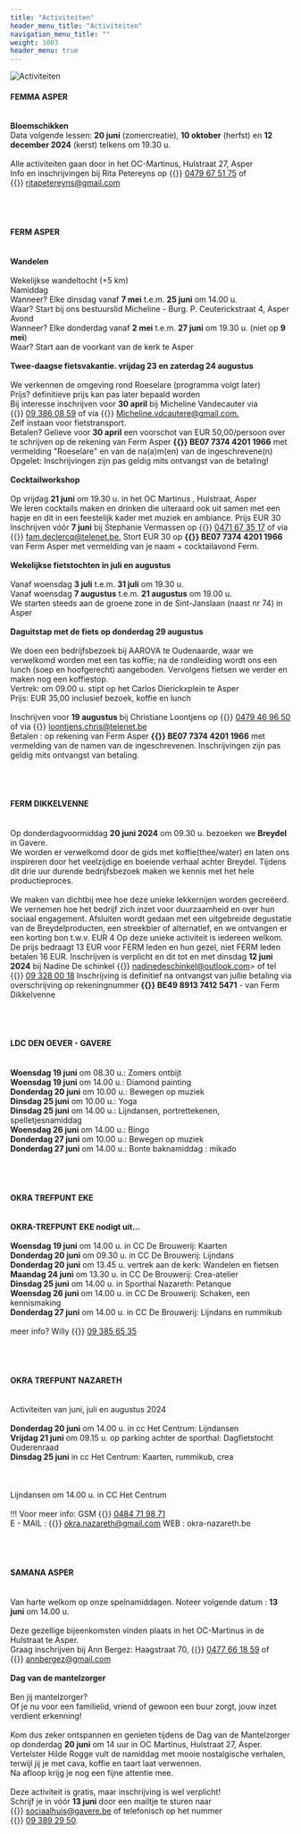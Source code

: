 ```yaml
---
title: "Activiteiten"
header_menu_title: "Activiteiten"
navigation_menu_title: ""
weight: 1003
header_menu: true
---
```


![Activiteiten](images/activiteiten.jpg)




#### FEMMA ASPER
<br>
<b>Bloemschikken</b><br>
Data volgende lessen: <b>20 juni</b> (zomercreatie), <b>10 oktober</b> (herfst) en <b>12 december 2024</b> (kerst) telkens om 19.30 u.<br>
<br>
Alle activiteiten gaan door in het OC-Martinus, Hulstraat 27, Asper<br>
Info en inschrijvingen bij Rita Petereyns op {{<icon class="fa fa-phone">}}&nbsp;<a href="tel:0479675175">0479 67 51 75</a> of {{<icon class="fa fa-envelope">}}&nbsp;<a href="ritapetereyns@gmail.com">ritapetereyns@gmail.com</a><br>
<br>
<br>
<br>





#### FERM ASPER
<br>
<b>Wandelen</b><br>
<br>
Wekelijkse wandeltocht (+5 km)<br>
Namiddag<br>
Wanneer? Elke dinsdag vanaf <b>7 mei</b> t.e.m. <b>25 juni</b> om 14.00 u.<br>
Waar? Start bij ons bestuurslid Micheline - Burg. P. Ceuterickstraat 4, Asper<br>
Avond<br>
Wanneer? Elke donderdag vanaf <b>2 mei</b> t.e.m. <b>27 juni</b> om 19.30 u. (niet op <b>9 mei</b>)<br>
Waar? Start aan de voorkant van de kerk te Asper<br>
<br>
<b>Twee-daagse fietsvakantie. vrijdag 23 en zaterdag 24 augustus</b><br>
<br>
We verkennen de omgeving rond Roeselare (programma volgt later)<br>
Prijs? definitieve prijs kan pas later bepaald worden<br>
Bij interesse inschrijven voor <b>30 april</b> bij Micheline Vandecauter via {{<icon class="fa fa-phone">}}&nbsp;<a href="tel:093860859">09 386 08 59</a> of via {{<icon class="fa fa-envelope">}}&nbsp;<a href="Micheline.vdcautere@gmail.com.">Micheline.vdcautere@gmail.com.</a><br>
Zelf instaan voor fietstransport.<br>
Betalen? Gelieve voor <b>30 april</b> een voorschot van EUR 50,00/persoon over te schrijven op de rekening van Ferm Asper <b>{{<icon class="fa fa-piggy-bank">}}&nbsp;BE07 7374 4201 1966</b> met vermelding "Roeselare" en van de na(a)m(en) van de ingeschrevene(n)<br>
Opgelet: Inschrijvingen zijn pas geldig mits ontvangst van de betaling!<br>
<br>
<b>Cocktailworkshop</b><br>
<br>
Op vrijdag <b>21 juni</b> om 19.30 u. in het OC Martinus , Hulstraat, Asper<br>
We leren cocktails maken en drinken die uiteraard ook uit samen met een hapje en dit in een feestelijk kader met muziek en ambiance. Prijs EUR 30<br>
Inschrijven vóór <b>7 juni</b> bij Stephanie Vermassen op {{<icon class="fa fa-phone">}}&nbsp;<a href="tel:0471673517">0471 67 35 17</a> of via {{<icon class="fa fa-envelope">}}&nbsp;<a href="fam.declercq@telenet.be.">fam.declercq@telenet.be.</a> Stort EUR 30 op <b>{{<icon class="fa fa-piggy-bank">}}&nbsp;BE07 7374 4201 1966</b> van Ferm Asper met vermelding van je naam + cocktailavond Ferm.<br>
<br>
<b>Wekelijkse fietstochten in juli en augustus</b><br>
<br>
Vanaf woensdag <b>3 juli</b> t.e.m. <b>31 juli</b> om 19.30 u.<br>
Vanaf woensdag <b>7 augustus</b> t.e.m. <b>21 augustus</b> om 19.00 u.<br>
We starten steeds aan de groene zone in de Sint-Janslaan (naast nr 74) in Asper<br>
<br>
<b>Daguitstap met de fiets op donderdag 29 augustus</b><br>
<br>
We doen een bedrijfsbezoek bij AAROVA te Oudenaarde, waar we verwelkomd worden met een tas koffie; na de rondleiding wordt ons een lunch (soep en hoofgerecht) aangeboden. Vervolgens fietsen we verder en maken nog een koffiestop.<br>
Vertrek: om 09.00 u. stipt op het Carlos Dierickxplein te Asper<br>
Prijs: EUR 35,00 inclusief bezoek, koffie en lunch<br>
<br>
Inschrijven voor <b>19 augustus</b> bij Christiane Loontjens op {{<icon class="fa fa-phone">}}&nbsp;<a href="tel:0479469650">0479 46 96 50</a> of via {{<icon class="fa fa-envelope">}}&nbsp;<a href="loontjens.chris@telenet.be">loontjens.chris@telenet.be</a><br>
Betalen : op rekening van Ferm Asper <b>{{<icon class="fa fa-piggy-bank">}}&nbsp;BE07 7374 4201 1966</b> met vermelding van de namen van de ingeschrevenen. Inschrijvingen zijn pas geldig mits ontvangst van betaling.<br>
<br>
<br>
<br>





#### FERM DIKKELVENNE
<br>
Op donderdagvoormiddag <b>20 juni 2024</b> om 09.30 u. bezoeken we <b>Breydel</b> in Gavere.<br>
We worden er verwelkomd door de gids met koffie(thee/water) en laten ons inspireren door het veelzijdige en boeiende verhaal achter Breydel. Tijdens dit drie uur durende bedrijfsbezoek maken we kennis met het hele productieproces.<br>
<br>
We maken van dichtbij mee hoe deze unieke lekkernijen worden gecreëerd. We vernemen hoe het bedrijf zich inzet voor duurzaamheid en over hun sociaal engagement. Afsluiten wordt gedaan met een uitgebreide degustatie van de Breydelproducten, een streekbier of alternatief, en we ontvangen er een korting bon t.w.v. EUR 4 Op deze unieke activiteit is iedereen welkom. De prijs bedraagt 13 EUR voor FERM leden en hun gezel, niet FERM leden betalen 16 EUR. Inschrijven is verplicht en dit tot en met dinsdag <b>12 juni 2024</b> bij Nadine De schinkel {{<icon class="fa fa-envelope">}}&nbsp;<a href="nadinedeschinkel@outlook.com">nadinedeschinkel@outlook.com</a>> of tel {{<icon class="fa fa-phone">}}&nbsp;<a href="tel:093280018">09 328 00 18</a> Inschrijving is definitief na ontvangst van jullie betaling via overschrijving op rekeningnummer <b>{{<icon class="fa fa-piggy-bank">}}&nbsp;BE49 8913 7412 5471</b> - van Ferm Dikkelvenne<br>
<br>
<br>
<br>





#### LDC DEN OEVER - GAVERE
<br>
<b>Woensdag 19 juni</b> om 08.30 u.: Zomers ontbijt<br>
<b>Woensdag 19 juni</b> om 14.00 u.: Diamond painting<br>
<b>Donderdag 20 juni</b> om 10.00 u.: Bewegen op muziek<br>
<b>Dinsdag 25 juni</b> om 10.00 u.: Yoga<br>
<b>Dinsdag 25 juni</b> om 14.00 u.: Lijndansen, portrettekenen, spelletjesnamiddag<br>
<b>Woensdag 26 juni</b> om 14.00 u.: Bingo<br>
<b>Donderdag 27 juni</b> om 10.00 u.: Bewegen op muziek<br>
<b>Donderdag 27 juni</b> om 14.00 u.: Bonte baknamiddag : mikado<br>
<br>
<br>
<br>





#### OKRA TREFPUNT EKE
<br>
<b>OKRA-TREFPUNT EKE nodigt uit...</b><br>
<br>
<b>Woensdag 19 juni</b> om 14.00 u. in CC De Brouwerij: Kaarten<br>
<b>Donderdag 20 juni</b> om 09.30 u. in CC De Brouwerij: Lijndans<br>
<b>Donderdag 20 juni</b> om 13.45 u. vertrek aan de kerk: Wandelen en fietsen<br>
<b>Maandag 24 juni</b> om 13.30 u. in CC De Brouwerij: Crea-atelier<br>
<b>Dinsdag 25 juni</b> om 14.00 u. in Sporthal Nazareth: Petanque<br>
<b>Woensdag 26 juni</b> om 14.00 u. in CC De Brouwerij: Schaken, een kennismaking<br>
<b>Donderdag 27 juni</b> om 14.00 u. in CC De Brouwerij: Lijndans en rummikub<br>
<br>
meer info? Willy {{<icon class="fa fa-phone">}}&nbsp;<a href="tel:093856535">09 385 65 35</a><br>
<br>
<br>
<br>





#### OKRA TREFPUNT NAZARETH
<br>
Activiteiten van juni, juli en augustus 2024<br>
<br>
<b>Donderdag 20 juni</b> om 14.00 u. in cc Het Centrum: Lijndansen<br>
<b>Vrijdag 21 juni</b> om 09.15 u. op parking achter de sporthal: Dagfietstocht Ouderenraad<br>
<b>Dinsdag 25 juni</b> in cc Het Centrum: Kaarten, rummikub, crea<br>
<br>
<br>
<br>
Lijndansen om 14.00 u. in CC Het Centrum<br>
<br>
!!! Voor meer info: GSM {{<icon class="fa fa-phone">}}&nbsp;<a href="tel:0484719871">0484 71 98 71</a><br>
E - MAIL : {{<icon class="fa fa-envelope">}}&nbsp;<a href="okra.nazareth@gmail.com">okra.nazareth@gmail.com</a> WEB : okra-nazareth.be<br>
<br>
<br>
<br>





#### SAMANA ASPER
<br>
Van harte welkom op onze spelnamiddagen. Noteer volgende datum : <b>13 juni</b> om 14.00 u.<br>
<br>
Deze gezellige bijeenkomsten vinden plaats in het OC-Martinus in de Hulstraat te Asper.<br>
Graag inschrijven bij Ann Bergez: Haagstraat 70, {{<icon class="fa fa-phone">}}&nbsp;<a href="tel:0477661859">0477 66 18 59</a> of {{<icon class="fa fa-envelope">}}&nbsp;<a href="annbergez@gmail.com">annbergez@gmail.com</a><br>
<br>
<b>Dag van de mantelzorger</b><br>
<br>
Ben jij mantelzorger?<br>
Of je nu voor een familielid, vriend of gewoon een buur zorgt, jouw inzet verdient erkenning!<br>
<br>
Kom dus zeker ontspannen en genieten tijdens de Dag van de Mantelzorger op donderdag <b>20 juni</b> om 14 uur in OC Martinus, Hulstraat 27, Asper.<br>
Vertelster Hilde Rogge vult de namiddag met mooie nostalgische verhalen, terwijl jij je met cava, koffie en taart laat verwennen.<br>
Na afloop krijg je nog een fijne attentie mee.<br>
<br>
Deze activiteit is gratis, maar inschrijving is wel verplicht!<br>
Schrijf je in vóór <b>13 juni</b> door een mailtje te sturen naar {{<icon class="fa fa-envelope">}}&nbsp;<a href="sociaalhuis@gavere.be">sociaalhuis@gavere.be</a> of telefonisch op het nummer {{<icon class="fa fa-phone">}}&nbsp;<a href="tel:093892950">09 389 29 50</a>.<br>
<br>
<br>
<br>


